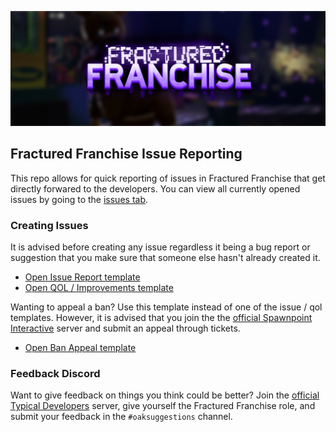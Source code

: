 ![banner](assets/banner1.png)
## Fractured Franchise Issue Reporting
This repo allows for quick reporting of issues in Fractured Franchise that get directly forwared to the developers. You can view all currently opened issues by going to the [issues tab](https://github.com/fracturedfranchise/fractured-feedback/issues).

### Creating Issues
It is advised before creating any issue regardless it being a bug report or suggestion that you make sure that someone else hasn't already created it.
- [Open Issue Report template](https://github.com/fracturedfranchise/fractured-feedback/issues/new?assignees=&labels=bug&projects=fractured-franchise-issues%2Fmain&template=issue-report.yaml&title=%5BBUG%5D%3A+)
- [Open QOL / Improvements template](https://github.com/fracturedfranchise/fractured-feedback/issues/new?assignees=&labels=improvement&projects=fractured-franchise-issues%2Fmain&template=QOL.yaml&title=%5BIMPROVEMENTS%5D%3A+)

Wanting to appeal a ban? Use this template instead of one of the issue / qol templates. However, it is advised that you join the the [official Spawnpoint Interactive](https://discord.gg/fractured) server and submit an appeal through tickets.
- [Open Ban Appeal template](https://github.com/fracturedfranchise/fractured-feedback/issues/new?assignees=&labels=appeal&projects=fractured-franchise-issues%2Fmain&template=APPEAL.yaml&title=%5BBAN+APPEAL%5D%3A+%7Busername%7D)

### Feedback Discord
Want to give feedback on things you think could be better? Join the [official Typical Developers](https://discord.gg/fractured) server, give yourself the Fractured Franchise role, and submit your feedback in the `#oaksuggestions` channel.
